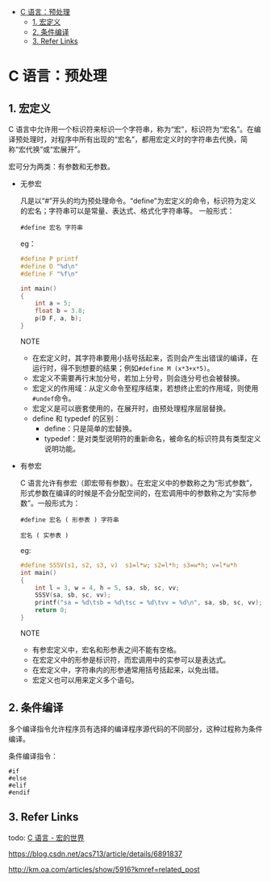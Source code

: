 - [C 语言：预处理](#c-语言预处理)
  - [1. 宏定义](#1-宏定义)
  - [2. 条件编译](#2-条件编译)
  - [3. Refer Links](#3-refer-links)

# C 语言：预处理

## 1. 宏定义

C 语言中允许用一个标识符来标识一个字符串，称为“宏”，标识符为“宏名”。在编译预处理时，对程序中所有出现的“宏名”，都用宏定义时的字符串去代换，简称“宏代换”或“宏展开”。

宏可分为两类：有参数和无参数。
- 无参宏

  凡是以“#”开头的均为预处理命令。“define”为宏定义的命令，标识符为定义的宏名；字符串可以是常量、表达式、格式化字符串等。  一般形式：
  ```
  #define 宏名 字符串
  ```

  eg：
  ```c
  #define P printf
  #define D "%d\n"
  #define F "%f\n"

  int main()
  {
      int a = 5;
      float b = 3.8;
      p(D F, a, b);
  }
  ```

  NOTE
  - 在宏定义时，其字符串要用小括号括起来，否则会产生出错误的编译，在运行时，得不到想要的结果；例如`#define M (x*3+x*5)`。
  - 宏定义不需要再行末加分号，若加上分号，则会连分号也会被替换。
  - 宏定义的作用域：从定义命令至程序结束，若想终止宏的作用域，则使用`#undef`命令。
  - 宏定义是可以嵌套使用的，在展开时，由预处理程序层层替换。
  - define 和 typedef 的区别：
    - define：只是简单的宏替换。
    - typedef：是对类型说明符的重新命名，被命名的标识符具有类型定义说明功能。

- 有参宏

  C 语言允许有参宏（即宏带有参数）。在宏定义中的参数称之为“形式参数”，形式参数在编译的时候是不会分配空间的，在宏调用中的参数称之为“实际参数”。一般形式为：
  ```
  #define 宏名 ( 形参表 ) 字符串

  宏名 ( 实参表 )  
  ```

  eg:
  ```c
  #define SSSV(s1, s2, s3, v)  s1=l*w; s2=l*h; s3=w*h; v=l*w*h
  int main()
  {
      int l = 3, w = 4, h = 5, sa, sb, sc, vv;
      SSSV(sa, sb, sc, vv);
      printf("sa = %d\tsb = %d\tsc = %d\tvv = %d\n", sa, sb, sc, vv);
      return 0;
  }
  ```

  NOTE
  - 有参宏定义中，宏名和形参表之间不能有空格。
  - 在宏定义中的形参是标识符，而宏调用中的实参可以是表达式。
  - 在宏定义中，字符串内的形参通常用括号括起来，以免出错。
  - 宏定义也可以用来定义多个语句。

## 2. 条件编译

多个编译指令允许程序员有选择的编译程序源代码的不同部分，这种过程称为条件编译。

条件编译指令：
```
#if
#else
#elif
#endif
```

## 3. Refer Links
todo:
[C 语言 - 宏的世界](https://www.jianshu.com/p/5463d8a21444)

https://blog.csdn.net/acs713/article/details/6891837

http://km.oa.com/articles/show/5916?kmref=related_post